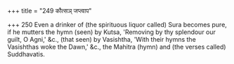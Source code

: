 +++
title = "249 कौत्सञ् जप्त्वाप"

+++
250	Even a drinker of (the spirituous liquor called) Sura becomes pure, if he mutters the hymn (seen) by Kutsa, 'Removing by thy splendour our guilt, O Agni,' &c., (that seen) by Vasishtha, 'With their hymns the Vasishthas woke the Dawn,' &c., the Mahitra (hymn) and (the verses called) Suddhavatis.